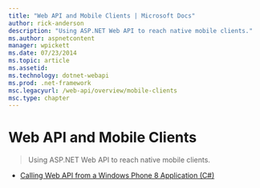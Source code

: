 ```yaml
---
title: "Web API and Mobile Clients | Microsoft Docs"
author: rick-anderson
description: "Using ASP.NET Web API to reach native mobile clients."
ms.author: aspnetcontent
manager: wpickett
ms.date: 07/23/2014
ms.topic: article
ms.assetid: 
ms.technology: dotnet-webapi
ms.prod: .net-framework
msc.legacyurl: /web-api/overview/mobile-clients
msc.type: chapter
---
```

Web API and Mobile Clients
====================
> Using ASP.NET Web API to reach native mobile clients.


- [Calling Web API from a Windows Phone 8 Application (C#)](calling-web-api-from-a-windows-phone-8-application.md)